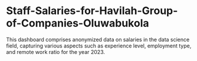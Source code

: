 # Staff-Salaries-for-Havilah-Group-of-Companies-Oluwabukola
This dashboard comprises anonymized data on salaries in the data science field, capturing various aspects such as experience level, employment type, and remote work ratio for the year 2023.

